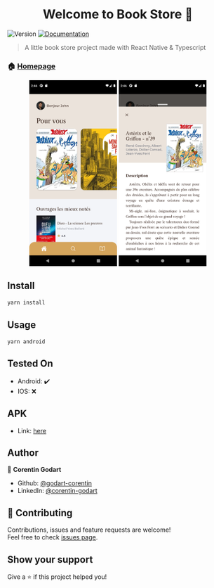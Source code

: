 <h1 align="center">Welcome to Book Store 👋</h1>
<p>
  <img alt="Version" src="https://img.shields.io/badge/version-0.0.1-blue.svg?cacheSeconds=2592000" />
  <a href="https://github.com/godart-corentin/book-store#readme" target="_blank">
    <img alt="Documentation" src="https://img.shields.io/badge/documentation-yes-brightgreen.svg" />
  </a>
</p>

> A little book store project made with React Native & Typescript

### 🏠 [Homepage](https://github.com/godart-corentin/book-store#readme)

<p float="left" align="middle">
<img src="./Screenshot1.png" alt="Screenshot 1" width="200"/>
<img src="./Screenshot2.png" alt="Screenshot 2" width="200"/>
</p>

## Install

```sh
yarn install
```

## Usage

```sh
yarn android
```

## Tested On

- Android: ✔️
- IOS: ❌

## APK

- Link: [here](https://mega.nz/file/P0dTBawR#Ckj8NiAOW6oZHkcGby5mZSPab2qVAXslGrqMyneTQVg)

## Author

👤 **Corentin Godart**

- Github: [@godart-corentin](https://github.com/godart-corentin)
- LinkedIn: [@corentin-godart](https://linkedin.com/in/corentin-godart)

## 🤝 Contributing

Contributions, issues and feature requests are welcome!<br />Feel free to check [issues page](https://github.com/godart-corentin/book-store/issues).

## Show your support

Give a ⭐️ if this project helped you!
